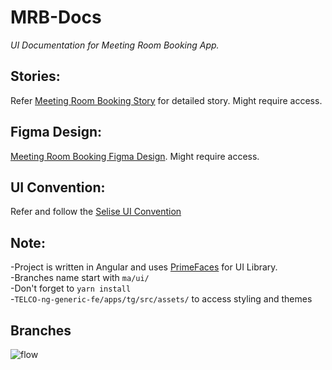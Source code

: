 # MRB-Docs
*UI Documentation for Meeting Room Booking App.*

## Stories:
Refer [Meeting Room Booking Story](https://docs.google.com/document/d/1BfhgfNOITF2ktaKfbpIvcTJ8B3km_fdCNuRkgiXf8i4/edit) for detailed story. Might require access.

## Figma Design: 
[Meeting Room Booking Figma Design](https://www.figma.com/file/JS2zV3uQUNSeOO6jLkSUWb/Meeting-Room-Booking-Internal?fuid=1049609933941444786). Might require access.

## UI Convention: 
Refer and follow the [Selise UI Convention](https://wiki.selise.tech/team/ui)

## Note:
-Project is written in Angular and uses [PrimeFaces](https://www.primefaces.org/primeng/) for UI Library.  
-Branches name start with `ma/ui/`  
-Don't forget to `yarn install`  
-`TELCO-ng-generic-fe/apps/tg/src/assets/` to access styling and themes  

## Branches
![flow](https://user-images.githubusercontent.com/87816481/150762339-a1bab345-b41a-4eaa-9294-dff1c6f75aea.PNG)

